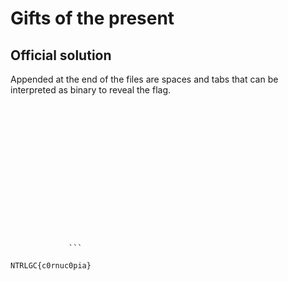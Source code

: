 # Gifts of the present

## Official solution

Appended at the end of the files are spaces and tabs that can be interpreted as binary to reveal the flag.

```	 		   	
	 	 	 		
	 	 		 	
	 		  		
	 			   
	 				  
	    	  
	  			  
		  				
	   		 	
	  	   	
	   	 	 
	  			  
		  				
	   				
	  	 		 
	  				 
	     	 ```

NTRLGC{c0rnuc0pia}